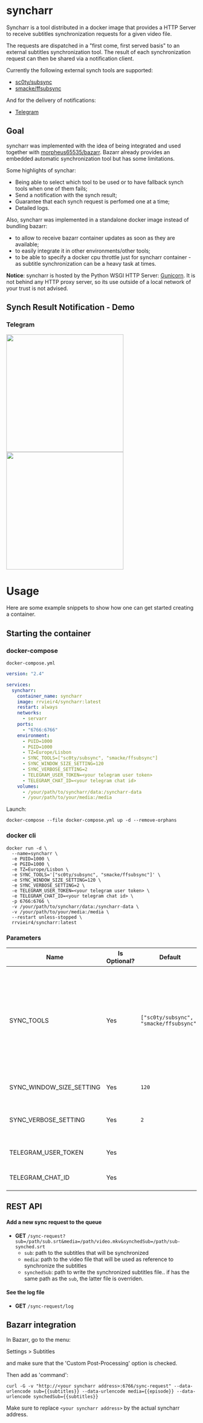 # syncharr

Syncharr is a tool distributed in a docker image that provides a HTTP Server to receive subtitles synchronization requests for a given video file.

The requests are dispatched in a "first come, first served basis" to an external subtitles synchronization tool. The result of each synchronization request can then be shared via a notification client.

Currently the following external synch tools are supported:
- [sc0ty/subsync](https://github.com/sc0ty/subsync)
- [smacke/ffsubsync](https://github.com/smacke/ffsubsync)

And for the delivery of notifications:
- [Telegram](https://telegram.org/)

## Goal

syncharr was implemented with the idea of being integrated and used together with [morpheus65535/bazarr](https://github.com/morpheus65535/bazarr). Bazarr already provides an embedded automatic synchronization tool but has some limitations. 

Some highlights of synchar:
- Being able to select which tool to be used or to have fallback synch tools when one of them fails;
- Send a notification with the synch result;
- Guarantee that each synch request is perfomed one at a time;
- Detailed logs.

Also, syncharr was implemented in a standalone docker image instead of bundling bazarr:
- to allow to receive bazarr container updates as soon as they are available;
- to easily integrate it in other environments/other tools;
- to be able to specify a docker cpu throttle just for syncharr container - as subtitle synchronization can be a heavy task at times.

**Notice**: syncharr is hosted by the Python WSGI HTTP Server: [Gunicorn](https://gunicorn.org/). It is not behind any HTTP proxy server, so its use outside of a local network of your trust is not advised.

## Synch Result Notification - Demo

### Telegram

<p float="left">
  <img width=310 src="https://i.imgur.com/nfKPPOU.png">
  <img width=310 src="https://i.imgur.com/OVN9D5w.png">
</p>

# Usage

Here are some example snippets to show how one can get started creating a container.

## Starting the container

### docker-compose

`docker-compose.yml`
```yaml
version: "2.4"

services:
  syncharr:
    container_name: syncharr
    image: rrvieir4/syncharr:latest
    restart: always
    networks:
      - servarr
    ports:
      - "6766:6766"
    environment:
      - PUID=1000
      - PGID=1000
      - TZ=Europe/Lisbon
      - SYNC_TOOLS=["sc0ty/subsync", "smacke/ffsubsync"]
      - SYNC_WINDOW_SIZE_SETTING=120
      - SYNC_VERBOSE_SETTING=2
      - TELEGRAM_USER_TOKEN=<your telegram user token>
      - TELEGRAM_CHAT_ID=<your telegram chat id>
    volumes:
      - /your/path/to/syncharr/data:/syncharr-data
      - /your/path/to/your/media:/media
```

Launch:
```console
docker-compose --file docker-compose.yml up -d --remove-orphans
```

### docker cli

```console
docker run -d \
  --name=syncharr \
  -e PUID=1000 \
  -e PGID=1000 \
  -e TZ=Europe/Lisbon \
  -e SYNC_TOOLS='["sc0ty/subsync", "smacke/ffsubsync"]' \
  -e SYNC_WINDOW_SIZE_SETTING=120 \
  -e SYNC_VERBOSE_SETTING=2 \
  -e TELEGRAM_USER_TOKEN=<your telegram user token> \
  -e TELEGRAM_CHAT_ID=<your telegram chat id> \
  -p 6766:6766 \
  -v /your/path/to/syncharr/data:/syncharr-data \
  -v /your/path/to/your/media:/media \
  --restart unless-stopped \
  rrvieir4/syncharr:latest
```

### Parameters

| Name                     | Is Optional? | Default                                 | Description                                                                                                                                                                                                                                                                                        |
|--------------------------|--------------|-----------------------------------------|----------------------------------------------------------------------------------------------------------------------------------------------------------------------------------------------------------------------------------------------------------------------------------------------------|
| SYNC_TOOLS               | Yes          | `["sc0ty/subsync", "smacke/ffsubsync"]` | Ordered list with the IDs of the external tools that will be used to try to synchronize subtitles. Current supported tools -> name: [sc0ty/subsync](https://github.com/sc0ty/subsync), id: `sc0ty/subsync`; name: [smacke/ffsubsync](https://github.com/smacke/ffsubsync), id: `smacke/ffsubsync`. |
| SYNC_WINDOW_SIZE_SETTING | Yes          | `120`                                   | Max subtitle synch correction (in seconds)                                                                                                                                                                                                                                                         |
| SYNC_VERBOSE_SETTING     | Yes          | `2`                                     | Verbosity level (0 - 3), higher number means more data will be printed                                                                                                                                                                                                                             |
| TELEGRAM_USER_TOKEN      | Yes          |                                         | Your telegram user token. If none, no notification is sent                                                                                                                                                                                                                                         |
| TELEGRAM_CHAT_ID         | Yes          |                                         | Your telegram chat id. If none, no notification is sent                                                                                                                                                                                                                                            |

## REST API

#### Add a new sync request to the queue

- **GET** `/sync-request?sub=/path/sub.srt&media=/path/video.mkv&synchedSub=/path/sub-synched.srt`
  - `sub`: path to the subtitles that will be synchronized
  - `media`: path to the video file that will be used as reference to synchronize the subtitles
  - `synchedSub`: path to write the synchronized subtitles file.. if has the same path as the `sub`, the latter file is overriden.
  
#### See the log file

- **GET** `/sync-request/log`

## Bazarr integration

In Bazarr, go to the menu:

Settings > Subtitles

and make sure that the 'Custom Post-Processing' option is checked. 

Then add as 'command':
```console
curl -G -v "http://<your syncharr address>:6766/sync-request" --data-urlencode sub={{subtitles}} --data-urlencode media={{episode}} --data-urlencode synchedSub={{subtitles}}
```

Make sure to replace `<your syncharr address>` by the actual syncharr address.
